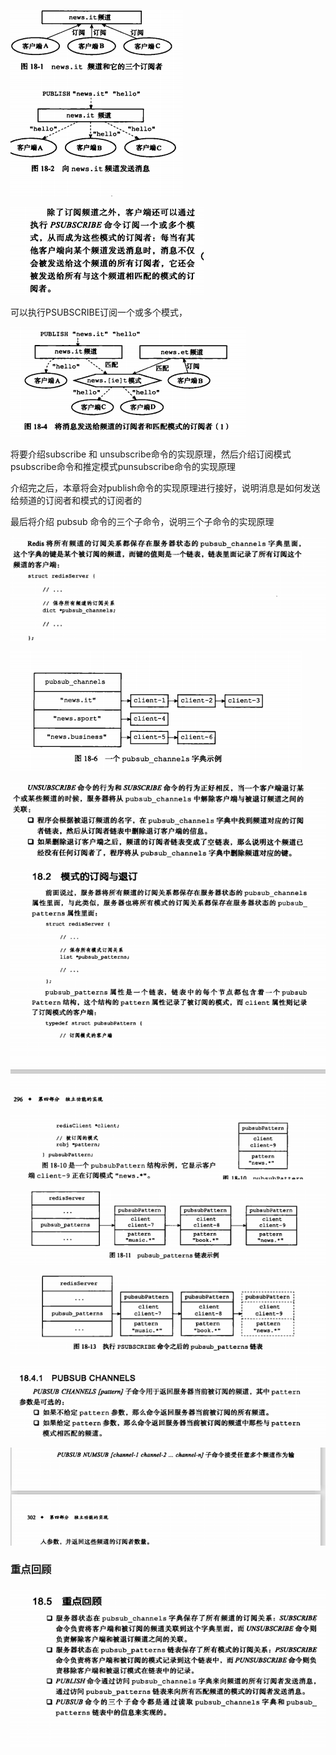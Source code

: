![image-20210220090253425](assets/image-20210220090253425.png)

![image-20210220090334795](assets/image-20210220090334795.png)

可以执行PSUBSCRIBE订阅一个或多个模式，

![image-20210220090417733](assets/image-20210220090417733.png)

将要介绍subscribe 和 unsubscribe命令的实现原理，然后介绍订阅模式psubscribe命令和推定模式punsubscribe命令的实现原理

介绍完之后，本章将会对publish命令的实现原理进行接好，说明消息是如何发送给频道的订阅者和模式的订阅者的

最后将介绍 pubsub 命令的三个子命令，说明三个子命令的实现原理



![image-20210220090827624](assets/image-20210220090827624.png)

![image-20210220090841841](assets/image-20210220090841841.png)

![image-20210220091208488](assets/image-20210220091208488.png)

![image-20210220091504176](assets/image-20210220091504176.png)

![image-20210220091531011](assets/image-20210220091531011.png)

![image-20210220091639668](assets/image-20210220091639668.png)

![image-20210220092632685](assets/image-20210220092632685.png)

![image-20210220092653195](assets/image-20210220092653195.png)	

### 重点回顾

![image-20210220092854213](assets/image-20210220092854213.png)